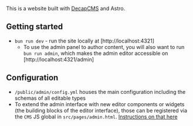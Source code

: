 This is a website built with [DecapCMS](https://decapcms.org/) and Astro.

## Getting started
* `bun run dev` - run the site locally at [http://localhost:4321]
  * To use the admin panel to author content, you will also want to run `bun run admin`, which makes the admin editor accessible on [http://localhost:4321/admin]

## Configuration
* `/public/admin/config.yml` houses the main configuration including the schemas of all editable types
* To extend the admin interface with new editor components or widgets (the building blocks of the editor interface), those can be registered via the `CMS` JS global in `src/pages/admin.html`. [Instructions on that here](https://decapcms.org/docs/custom-widgets/)
